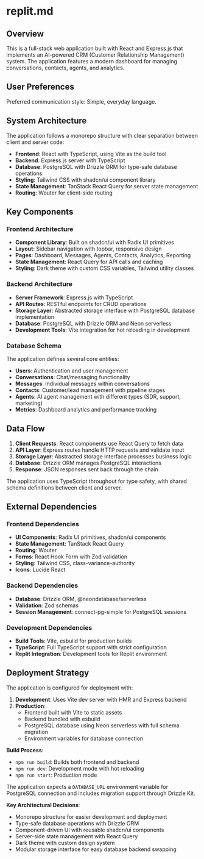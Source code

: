 # replit.md

## Overview

This is a full-stack web application built with React and Express.js that implements an AI-powered CRM (Customer Relationship Management) system. The application features a modern dashboard for managing conversations, contacts, agents, and analytics.

## User Preferences

Preferred communication style: Simple, everyday language.

## System Architecture

The application follows a monorepo structure with clear separation between client and server code:

- **Frontend**: React with TypeScript, using Vite as the build tool
- **Backend**: Express.js server with TypeScript
- **Database**: PostgreSQL with Drizzle ORM for type-safe database operations
- **Styling**: Tailwind CSS with shadcn/ui component library
- **State Management**: TanStack React Query for server state management
- **Routing**: Wouter for client-side routing

## Key Components

### Frontend Architecture
- **Component Library**: Built on shadcn/ui with Radix UI primitives
- **Layout**: Sidebar navigation with topbar, responsive design
- **Pages**: Dashboard, Messages, Agents, Contacts, Analytics, Reporting
- **State Management**: React Query for API calls and caching
- **Styling**: Dark theme with custom CSS variables, Tailwind utility classes

### Backend Architecture
- **Server Framework**: Express.js with TypeScript
- **API Routes**: RESTful endpoints for CRUD operations
- **Storage Layer**: Abstracted storage interface with PostgreSQL database implementation
- **Database**: PostgreSQL with Drizzle ORM and Neon serverless
- **Development Tools**: Vite integration for hot reloading in development

### Database Schema
The application defines several core entities:
- **Users**: Authentication and user management
- **Conversations**: Chat/messaging functionality
- **Messages**: Individual messages within conversations
- **Contacts**: Customer/lead management with pipeline stages
- **Agents**: AI agent management with different types (SDR, support, marketing)
- **Metrics**: Dashboard analytics and performance tracking

## Data Flow

1. **Client Requests**: React components use React Query to fetch data
2. **API Layer**: Express routes handle HTTP requests and validate input
3. **Storage Layer**: Abstracted storage interface processes business logic
4. **Database**: Drizzle ORM manages PostgreSQL interactions
5. **Response**: JSON responses sent back through the chain

The application uses TypeScript throughout for type safety, with shared schema definitions between client and server.

## External Dependencies

### Frontend Dependencies
- **UI Components**: Radix UI primitives, shadcn/ui components
- **State Management**: TanStack React Query
- **Routing**: Wouter
- **Forms**: React Hook Form with Zod validation
- **Styling**: Tailwind CSS, class-variance-authority
- **Icons**: Lucide React

### Backend Dependencies
- **Database**: Drizzle ORM, @neondatabase/serverless
- **Validation**: Zod schemas
- **Session Management**: connect-pg-simple for PostgreSQL sessions

### Development Dependencies
- **Build Tools**: Vite, esbuild for production builds
- **TypeScript**: Full TypeScript support with strict configuration
- **Replit Integration**: Development tools for Replit environment

## Deployment Strategy

The application is configured for deployment with:

1. **Development**: Uses Vite dev server with HMR and Express backend
2. **Production**: 
   - Frontend built with Vite to static assets
   - Backend bundled with esbuild
   - PostgreSQL database using Neon serverless with full schema migration
   - Environment variables for database connection

**Build Process**:
- `npm run build`: Builds both frontend and backend
- `npm run dev`: Development mode with hot reloading
- `npm run start`: Production mode

The application expects a `DATABASE_URL` environment variable for PostgreSQL connection and includes migration support through Drizzle Kit.

**Key Architectural Decisions**:
- Monorepo structure for easier development and deployment
- Type-safe database operations with Drizzle ORM
- Component-driven UI with reusable shadcn/ui components
- Server-side state management with React Query
- Dark theme with custom design system
- Modular storage interface for easy database backend swapping